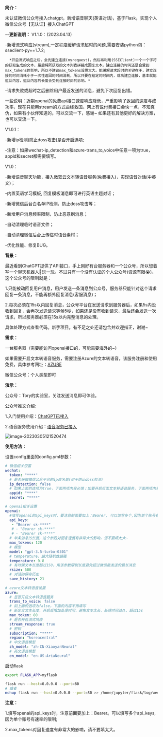 **简介：**

未认证微信公众号接入chatgpt，新增语音聊天(英语对话)，基于Flask，实现个人微信公众号【无认证】接入ChatGPT

**--更新说明：**
  V1.1.0：(2023.04.13)
  
  -新增流式响应(stream),一定程度缓解请求超时的问题,需要安装python包：sseclient-py==1.7.2;
      
      *开启流式响应之后，会先建立连接(myrequest)，然后再利用(SSEClient)一个一个字符的获取生成的文本，最后将所获取的文本列表拼接成回复文本。建立连接的时间还是会受到max_tokens的影响，所以不建议max_tokens设置太大。能缓解请求超时的关键在于，建立连接的时间消耗小于一次性返回的时间消耗，所以只要在给定的时间内，成功建立连接，基本就能返回内容，返回内容的长度会受到连接时间的影响。*
      
  -请求失败或超时之后删除用户最近发送的消息，避免下次回复出错。
  
  一些说明：近期openai的免费api接口速度响应降低，严重影响了返回的速度与成功率，现在只能用stream的方式曲线救国。网上有说付费接口会快一点，不知真伪，如果有小伙伴知道的，可以交流一下，感谢~ 如果还有其他更好的解决方案，也可以交流一下。

  V1.0.1：
  
  -新增ip检测(防止doss攻击)是否开启选项;
  
  -注意：如果wechat-ip_detection和azure-trans_to_voice中任意一项为true，appid和secret都需要填写。
  
  V1.0：
  
  -新增语音聊天功能，接入微软云文本转语音服务(免费接入)，实现语音对话(中英文)；
  
  -内置英语学习模板, 回复模板消息即可进行英语主题对话；
  
  -新增微信后台白名单IP检测，防止doss攻击等；
  
  -新增用户消息频率限制，防止恶意刷消息；
  
  -自动清理临时语音文件；
  
  -自动清理微信后台上传临时语音素材；
  
  -优化性能、修复BUG。

**背景：**

最近看到ChatGPT提供了API接口，手上刚好有台服务器和一个公众号，所以想着写一个聊天机器人🤖玩一玩。不过只有一个没有认证的个人公众号(资源有限😭)，这个公众号的限制就是：

1.只能被动回复用户消息，用户发送一条消息到公众号，服务器只能针对这个请求回复一条消息，不能再额外回复消息(客服消息)；

2.每次必须在15s以内回复消息，公众号平台在发送请求到服务器后，如果5s内没收到回复，会再次发送请求等候5秒，如果还是没有收到请求，最后还会发送一次请求，所以服务器必须在15s以内完整消息的处理。

具体处理方式查看代码。新手项目，有不足之处还请包含并欢迎指正，谢谢~

**需求：**

一台服务器（需要能访问openai接口的，可能需要海外的~）

如果需要开启文本转语音服务，需要注册Azure的文本转语音，该服务注册和使用免费，具体参考网址：[AZURE](https://azure.microsoft.com/en-us/products/cognitive-services/text-to-speech/)

微信公众号：个人类型即可

**演示：**

公众号：Tory的实验室，关注发送消息即可体验。

公众号推文介绍:

  1.入门使用介绍：[ChatGPT已接入](https://mp.weixin.qq.com/s/KOIkDTAEnIW_0uwM3iS-0g)

  2.语音服务使用介绍：[语音服务已接入](https://mp.weixin.qq.com/s/cEaqzOFzXGNFm7yd4zWwBw)


![image-20230305121520474](https://github.com/ToryPan/ChatGPT_WeChat/blob/main/pic/image-20230305121520474.png)

**使用方法：**

设置config里面的config.yml参数：

```yml
# 微信相关设置
wechat:
  token: "****"
  # 是否获取微信公众平台的ip白名单(用于防止doss检测)
  ip_detection: false
  # 如果上面的选项为true，下面两项内容必填；如要开启后面文本转语音服务，下面两项内容必填
  appid: "****"
  secret: "****"

# openai相关设置
openai:
  #填写openai的api_keys时，要注意前面要加上：Bearer, 可以填写多个,因为单个账号有速率的限制
  api_keys:
   - "Bearer sk-****"
   # - "Bearer sk-****"
   # - "Bearer sk-****"
  # 单条消息的长度，这个参数对回复速度有非常大的影响，请不要填太大~
  max_tokens: 120
  # 模型
  model: "gpt-3.5-turbo-0301"
  # temperature，越大随机性越强
  temperature: 0.8
  # 有时候文本长度超过150，用该参数限制长度避免超过微信能发送的最长消息
  rsize: 500
  # 对话的保存历史
  save_history: 21
  
# azure文本转语音设置
azure:
  # 是否开启文本转语音服务
  trans_to_voice: false
  # 如上面的选项为false，下面的内容不用填写
  # 新定义文本长度，开启后增加处理时间，避免文本太长，处理时间过久，超过15s
  max_token: 80
  # 是否开启流式响应
  stream_response: true
  # 密钥
  subscription: "****"
  region: "koreacentral"
  # 中文语音模型
  zh_model: "zh-CN-XiaoyanNeural"
  # 英文语音模型
  en_model: "en-US-AriaNeural"
```

启动flask

```sh
export FLASK_APP=myflask

flask run --host=0.0.0.0 --port=80
# 或者
nohup flask run --host=0.0.0.0 --port=80 >> /home/jupyter/flask/log/wechat.log 2>&1 &
```

**注意：**

1.填写openai的api_keys时，注意前面要加上：Bearer。可以填写多个api_keys,因为单个账号有速率的限制;

2.max_tokens对回复速度有非常大的影响，请不要填太大。

